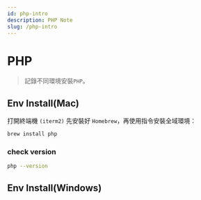 ```yaml
---
id: php-intro
description: PHP Note
slug: /php-intro
---
```


# PHP

> 記錄不同環境安裝`PHP`。

## Env Install(Mac)

打開終端機 `(iterm2)` 先安裝好 `Homebrew`，再使用指令安裝全域環境：

```bash
brew install php
```

### check version

```bash
php --version
```

## Env Install(Windows)
